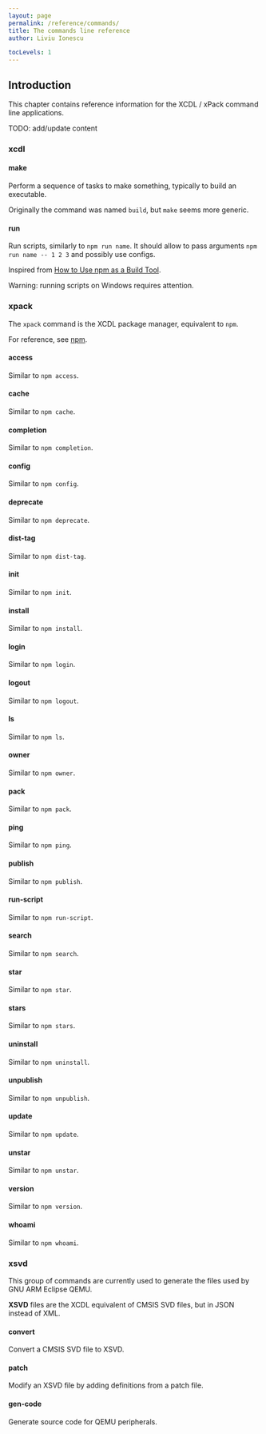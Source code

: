 ```yaml
---
layout: page
permalink: /reference/commands/
title: The commands line reference
author: Liviu Ionescu

tocLevels: 1
---
```


## Introduction

This chapter contains reference information for the XCDL / xPack command line applications.

TODO: add/update content

### xcdl

#### make

Perform a sequence of tasks to make something, typically to build an executable. 

Originally the command was named `build`, but `make` seems more generic.

#### run

Run scripts, similarly to `npm run name`. It should allow to pass arguments `npm run name -- 1 2 3` and possibly use configs.

Inspired from [How to Use npm as a Build Tool](https://www.keithcirkel.co.uk/how-to-use-npm-as-a-build-tool/).

Warning: running scripts on Windows requires attention.

### xpack

The `xpack` command is the XCDL package manager, equivalent to `npm`.

For reference, see [npm](https://docs.npmjs.com).

#### access

Similar to `npm access`.

#### cache

Similar to `npm cache`.

#### completion

Similar to `npm completion`.

#### config

Similar to `npm config`.

#### deprecate

Similar to `npm deprecate`.

#### dist-tag

Similar to `npm dist-tag`.

#### init

Similar to `npm init`.

#### install

Similar to `npm install`.

#### login

Similar to `npm login`.

#### logout

Similar to `npm logout`.

#### ls

Similar to `npm ls`.

#### owner

Similar to `npm owner`.

#### pack

Similar to `npm pack`.

#### ping

Similar to `npm ping`.

#### publish

Similar to `npm publish`.

#### run-script

Similar to `npm run-script`.

#### search

Similar to `npm search`.

#### star

Similar to `npm star`.

#### stars

Similar to `npm stars`.

#### uninstall

Similar to `npm uninstall`.

#### unpublish

Similar to `npm unpublish`.

#### update

Similar to `npm update`.

#### unstar

Similar to `npm unstar`.

#### version

Similar to `npm version`.

#### whoami

Similar to `npm whoami`.


### xsvd

This group of commands are currently used to generate the files used by GNU ARM Eclipse QEMU.

**XSVD** files are the XCDL equivalent of CMSIS SVD files, but in JSON instead of XML.

#### convert

Convert a CMSIS SVD file to XSVD.

#### patch

Modify an XSVD file by adding definitions from a patch file.

#### gen-code

Generate source code for QEMU peripherals.



